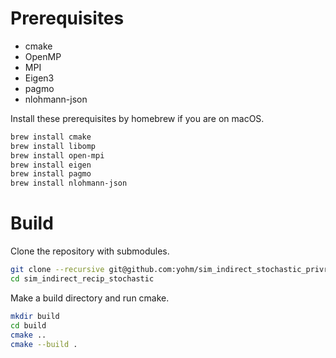 # Prerequisites

- cmake
- OpenMP
- MPI
- Eigen3
- pagmo
- nlohmann-json

Install these prerequisites by homebrew if you are on macOS.

```bash
brew install cmake
brew install libomp
brew install open-mpi
brew install eigen
brew install pagmo
brew install nlohmann-json
```

# Build

Clone the repository with submodules.

```bash
git clone --recursive git@github.com:yohm/sim_indirect_stochastic_privrep.git
cd sim_indirect_recip_stochastic
```

Make a build directory and run cmake.

```bash
mkdir build
cd build
cmake ..
cmake --build .
```

